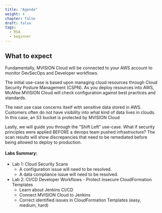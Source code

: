 ```yaml
---
title: "Agenda"
weight: 4
chapter: false
draft: false
tags:
  - RSA
  - beginner
---
```

## What to expect

Fundamentally, MVISION Cloud will be connected to your AWS account to monitor DevSecOps and Developer workflows. 

The initial use-case is based upon managing cloud resources through Cloud Security Posture Management (CSPN). As you deploy resources into AWS, McAfee MVISION Cloud will check configuration against best practices and standards. 

The next use case concerns itself with sensitive data stored in AWS. Customers often do not have visibility into what kind of data lives in clouds. In this case, an S3 bucket is protected by MVISION Cloud 

Lastly, we will guide you through the "Shift Left" use-case. What if security principles were applied BEFORE a devops team pushed infrastructure? The scan results will show discrepancies that need to be remediated before being allowed to deploy to production. 

#### Labs Summary: 
- Lab 1: Cloud Security Scans
     - A configuration issue will need to be resolved. 
     - A data compliance issue will need to be resolved. 
- Lab 2:  CI/CD Developer Workflows - Protect insecure CloudFormation Templates
     - Learn about Jenkins CI/CD
     - Connect MVISION Cloud to Jenkins
     - Correct identified issues in CloudFormation Templates (easy, medium, hard) 


